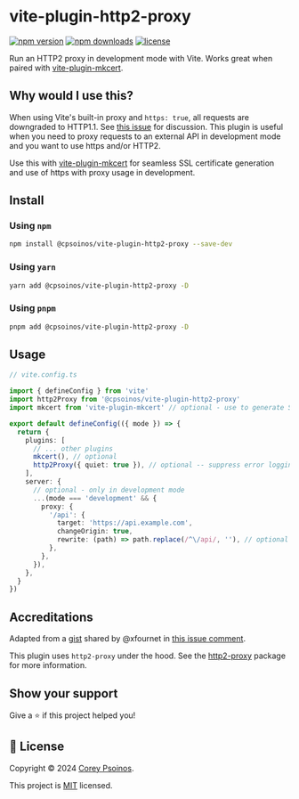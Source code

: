 # vite-plugin-http2-proxy

[![npm version][npm-version-src]][npm-version-href]
[![npm downloads][npm-downloads-src]][npm-downloads-href]
[![license][license-src]][license-href]

Run an HTTP2 proxy in development mode with Vite. Works great when paired with [vite-plugin-mkcert](https://github.com/liuweiGL/vite-plugin-mkcert).

## Why would I use this?

When using Vite's built-in proxy and `https: true`, all requests are downgraded to HTTP1.1. See [this issue](https://github.com/vitejs/vite/issues/4184) for discussion. This plugin is useful when you need to proxy requests to an external API in development mode and you want to use https and/or HTTP2.

Use this with [vite-plugin-mkcert](https://github.com/liuweiGL/vite-plugin-mkcert) for seamless SSL certificate generation and use of https with proxy usage in development.

## Install

### Using `npm`

```zsh
npm install @cpsoinos/vite-plugin-http2-proxy --save-dev
```

### Using `yarn`

```zsh
yarn add @cpsoinos/vite-plugin-http2-proxy -D
```

### Using `pnpm`

```zsh
pnpm add @cpsoinos/vite-plugin-http2-proxy -D
```

## Usage

```ts
// vite.config.ts

import { defineConfig } from 'vite'
import http2Proxy from '@cpsoinos/vite-plugin-http2-proxy'
import mkcert from 'vite-plugin-mkcert' // optional - use to generate SSL certificates and use https in development

export default defineConfig(({ mode }) => {
  return {
    plugins: [
      // ... other plugins
      mkcert(), // optional
      http2Proxy({ quiet: true }), // optional -- suppress error logging
    ],
    server: {
      // optional - only in development mode
      ...(mode === 'development' && {
        proxy: {
          '/api': {
            target: 'https://api.example.com',
            changeOrigin: true,
            rewrite: (path) => path.replace(/^\/api/, ''), // optional - remove `/api` from request path
          },
        },
      }),
    },
  }
})
```

## Accreditations

Adapted from a [gist](https://gist.github.com/xfournet/068592b3d1ddd488427b874b23f707bf) shared by @xfournet in [this issue comment](https://github.com/vitejs/vite/issues/4184#issuecomment-1824133940).

This plugin uses `http2-proxy` under the hood. See the [http2-proxy](https://www.npmjs.com/package/http2-proxy) package for more information.

## Show your support

Give a ⭐️ if this project helped you!

## 📝 License

Copyright © 2024 [Corey Psoinos](https://github.com/cpsoinos).

This project is [MIT](https://github.com/cpsoinos/nuxt-svgo/blob/main/LICENSE) licensed.

<!-- Badges -->

[npm-version-src]: https://img.shields.io/npm/v/@cpsoinos/vite-plugin-http2-proxy/latest.svg?style=flat-square
[npm-version-href]: https://npmjs.com/package/@cpsoinos/vite-plugin-http2-proxy
[npm-downloads-src]: https://img.shields.io/npm/dt/@cpsoinos/vite-plugin-http2-proxy.svg?style=flat-square
[npm-downloads-href]: https://npmjs.com/package/@cpsoinos/vite-plugin-http2-proxy
[license-src]: https://img.shields.io/npm/l/@cpsoinos/vite-plugin-http2-proxy.svg?style=flat-square
[license-href]: https://github.com/cpsoinos/vite-plugin-http2-proxy/blob/main/LICENSE
